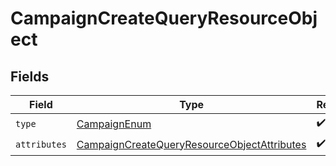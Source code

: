# CampaignCreateQueryResourceObject


## Fields

| Field                                                                                                                 | Type                                                                                                                  | Required                                                                                                              | Description                                                                                                           |
| --------------------------------------------------------------------------------------------------------------------- | --------------------------------------------------------------------------------------------------------------------- | --------------------------------------------------------------------------------------------------------------------- | --------------------------------------------------------------------------------------------------------------------- |
| `type`                                                                                                                | [CampaignEnum](../../models/components/CampaignEnum.md)                                                               | :heavy_check_mark:                                                                                                    | N/A                                                                                                                   |
| `attributes`                                                                                                          | [CampaignCreateQueryResourceObjectAttributes](../../models/components/CampaignCreateQueryResourceObjectAttributes.md) | :heavy_check_mark:                                                                                                    | N/A                                                                                                                   |